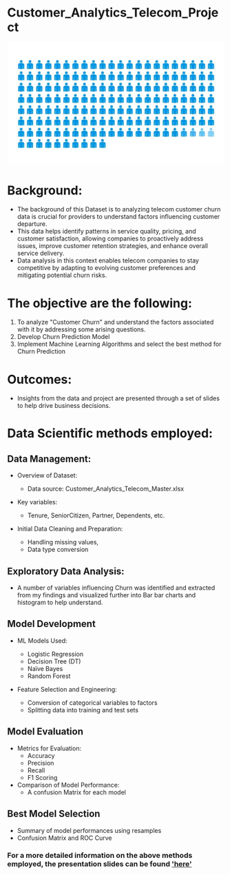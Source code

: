 # Customer_Analytics_Telecom_Project

<img src="IMG/customers-chrun.jpg" width="700">

# Background:
- The background of this Dataset is to analyzing telecom customer churn data is crucial for providers to understand factors influencing customer departure. 
- This data helps identify patterns in service quality, pricing, and customer satisfaction, allowing companies to proactively address issues, improve customer retention strategies, and enhance overall service delivery. 
- Data analysis in this context enables telecom companies to stay competitive by adapting to evolving customer preferences and mitigating potential churn risks.


# The objective are the following:
1. To analyze "Customer Churn" and understand the factors associated with it by addressing some arising questions.
2. Develop Churn Prediction Model 
3. Implement Machine Learning Algorithms and select the best method for Churn Prediction


# Outcomes:
- Insights from the data and project are presented through a set of slides to help drive business decisions.


# Data Scientific methods employed:
## Data Management:
  - Overview of Dataset:
     - Data source: Customer_Analytics_Telecom_Master.xlsx
  - Key variables:
    - Tenure, SeniorCitizen, Partner, Dependents, etc.
  
  - Initial Data Cleaning and Preparation:
    - Handling missing values,
    - Data type conversion

  
## Exploratory Data Analysis:
  - A number of variables influencing Churn was identified and extracted from my findings and visualized further into Bar bar charts and histogram to help understand. 


## Model Development
  - ML Models Used:
    - Logistic Regression
    - Decision Tree (DT)
    - Naïve Bayes
    - Random Forest

  - Feature Selection and Engineering:
    - Conversion of categorical variables to factors
    - Splitting data into training and test sets


## Model Evaluation
   - Metrics for Evaluation:
     - Accuracy
     - Precision
     - Recall
     - F1 Scoring
   - Comparison of Model Performance:
     - A confusion Matrix for each model


## Best Model Selection
  - Summary of model performances using resamples
  - Confusion Matrix and ROC Curve


### For a more detailed information on the above methods employed, the presentation slides can be found ['here'](https://github.com/robert-solomon12/Customer_Analytics_Telecom_Project/blob/main/Telekom_Analytics_Pre.pdf)
